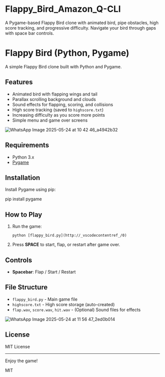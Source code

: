 # Flappy_Bird_Amazon_Q-CLI
A Pygame-based Flappy Bird clone with animated bird, pipe obstacles, high score tracking, and progressive difficulty. Navigate your bird through gaps with space bar controls.

# Flappy Bird (Python, Pygame)

A simple Flappy Bird clone built with Python and Pygame.

## Features

- Animated bird with flapping wings and tail
- Parallax scrolling background and clouds
- Sound effects for flapping, scoring, and collisions
- High score tracking (saved to `highscore.txt`)
- Increasing difficulty as you score more points
- Simple menu and game over screens

![WhatsApp Image 2025-05-24 at 10 42 46_a4942b32](https://github.com/user-attachments/assets/94d45d75-921d-4a83-8382-e5e498eb9431)

## Requirements

- Python 3.x
- [Pygame](https://www.pygame.org/)

## Installation

Install Pygame using pip: 

pip install pygame

## How to Play

1. Run the game:
    ```
    python [flappy_bird.py](http://_vscodecontentref_/0)
    ```
2. Press **SPACE** to start, flap, or restart after game over.

## Controls

- **Spacebar**: Flap / Start / Restart

## File Structure

- `flappy_bird.py` - Main game file
- `highscore.txt` - High score storage (auto-created)
- `flap.wav`, `score.wav`, `hit.wav` - (Optional) Sound files for effects

![WhatsApp Image 2025-05-24 at 11 56 47_2ed0b014](https://github.com/user-attachments/assets/32ce55ac-dac7-4595-84c0-9d7bebd5ef63)


## License

MIT License

---

Enjoy the game!



MIT
